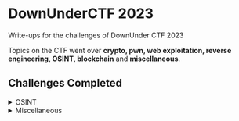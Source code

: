 # DownUnderCTF 2023

Write-ups for the challenges of DownUnder CTF 2023 

Topics on the CTF went over **crypto, pwn, web exploitation, reverse engineering, OSINT, blockchain** and **miscellaneous**.

## Challenges Completed

<details>
<summary>OSINT</summary>

| Points |    Challenges   |
|-------:|-----------------|
|     100| Excellent Vista!|
|     100| Bridget's Back  |
|     100| comeacroppa     |

To see write-ups, click [here](https://github.com/Reymarie260/DownUnderCTF_2023/tree/e5b767c28b5433183917c151bc22a686af7cd207/OSINT)

</details>

<details>
<summary>Miscellaneous</summary>

| Points |    Challenges   |
|-------:|-----------------|
|     100|    blinkybill   |

To see write-ups, click [here](https://github.com/Reymarie260/DownUnderCTF_2023/tree/e5b767c28b5433183917c151bc22a686af7cd207/Misc)

</details>
